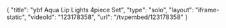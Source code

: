 {
    "title": "ybf Aqua Lip Lights 4piece Set",
    "type": "solo",
    "layout": "iframe-static",
    "videoId": "123178358",
    "url": "\/tvpembed\/123178358"
}